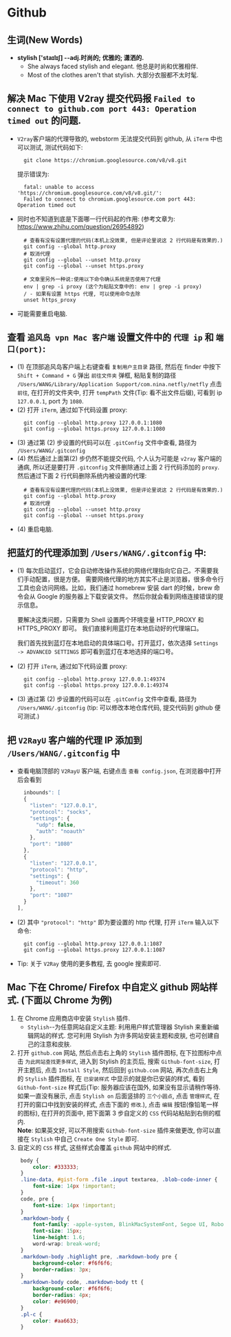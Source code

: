 # Github



## 生词(New Words)
- **stylish ['staɪlɪʃ] --adj.时尚的; 优雅的; 潇洒的.**
    + She always faced stylish and elegant. 他总是时尚和优雅相伴.
    + Most of the clothes aren't that stylish. 大部分衣服都不太时髦.








## 解决 Mac 下使用 V2ray 提交代码报 `Failed to connect to github.com port 443: Operation timed out` 的问题.
- `V2ray`客户端的代理导致的, webstorm 无法提交代码到 github, 从 `iTerm` 中也可以测试, 测试代码如下:
  ```shell
    git clone https://chromium.googlesource.com/v8/v8.git
  ```
  提示错误为: 
  ```base
    fatal: unable to access 'https://chromium.googlesource.com/v8/v8.git/':
    Failed to connect to chromium.googlesource.com port 443: Operation timed out
  ```
- 同时也不知道到底是下面哪一行代码起的作用: 
  (参考文章为: https://www.zhihu.com/question/26954892)
  ```shell
    # 查看有没有设置代理的代码(本机上没效果, 但是评论里说这 2 行代码是有效果的.)
    git config --global http.proxy
    # 取消代理
    git config --global --unset http.proxy
    git config --global --unset https.proxy
  
    # 文章里另外一种说:使用以下命令确认系统是否使用了代理
    env | grep -i proxy (这个为粘贴文章中的: env | grep -i proxy)
    / - 如果有设置 https 代理, 可以使用命令去除
    unset https_proxy
  ```
- 可能需要重启电脑.  



## 查看 `追风岛 vpn Mac 客户端` 设置文件中的 `代理 ip` 和 `端口(port)`:
- (1) 在顶部追风岛客户端上右键查看 `复制用户主目录` 路径, 然后在 finder 中按下
  `Shift + Command + G` 弹出 `前往文件夹` 弹框, 粘贴复制的路径
  `/Users/WANG/Library/Application Support/com.nina.netfly/netfly` 点击 `前往`,
  在打开的文件夹中, 打开 `tempPath` 文件(Tip: 看不出文件后缀), 可看到 ip 
  `127.0.0.1`, port 为 `1080`.
- (2) 打开 `iTerm`, 通过如下代码设置 proxy:
  ```shell
    git config --global http.proxy 127.0.0.1:1080
    git config --global https.proxy 127.0.0.1:1080
  ```
- (3) 通过第 (2) 步设置的代码可以在 `.gitConfig` 文件中查看, 路径为
  `/Users/WANG/.gitconfig` 
- (4) 然后通过上面第(2) 步仍然不能提交代码, 个人认为可能是 `v2ray` 客户端的通病, 
  所以还是要打开 `.gitconfig` 文件删除通过上面 2 行代码添加的 `proxy`.
  然后通过下面 2 行代码删除系统内被设置的代理:
  ```shell
    # 查看有没有设置代理的代码(本机上没效果, 但是评论里说这 2 行代码是有效果的.)
    git config --global http.proxy
    # 取消代理
    git config --global --unset http.proxy
    git config --global --unset https.proxy
  ```
- (4) 重启电脑.



## 把蓝灯的代理添加到 `/Users/WANG/.gitconfig` 中:
- (1) 每次启动蓝灯，它会自动修改操作系统的网络代理指向它自己。不需要我们手动配置，很是方便。
  需要网络代理的地方其实不止是浏览器，很多命令行工具也会访问网络。比如，我们通过
  homebrew 安装 dart 的时候，brew 命令会从 Google 的服务器上下载安装文件。
  然后你就会看到网络连接错误的提示信息。

  要解决这类问题，只需要为 Shell 设置两个环境变量 HTTP_PROXY 和 HTTPS_PROXY 即可。
  我们直接利用蓝灯在本地启动好的代理端口。

  我们首先找到蓝灯在本地启动的具体端口号。打开蓝灯，依次选择 
  `Settings -> ADVANCED SETTINGS` 即可看到蓝灯在本地选择的端口号。
- (2) 打开 `iTerm`, 通过如下代码设置 proxy:
  ```base
    git config --global http.proxy 127.0.0.1:49374
    git config --global https.proxy 127.0.0.1:49374
  ```
- (3) 通过第 (2) 步设置的代码可以在 `.gitConfig` 文件中查看, 路径为
  `/Users/WANG/.gitconfig` (tip: 可以修改本地仓库代码, 提交代码到 github 便可测试.)



##  把 `V2RayU` 客户端的代理 IP 添加到 `/Users/WANG/.gitconfig` 中
- 查看电脑顶部的 `V2RayU` 客户端, 右键点击 `查看 config.json`, 在浏览器中打开后会看到
  ```js
    inbounds": [
    {
      "listen": "127.0.0.1",
      "protocol": "socks",
      "settings": {
        "udp": false,
        "auth": "noauth"
      },
      "port": "1080"
    },
    {
      "listen": "127.0.0.1",
      "protocol": "http",
      "settings": {
        "timeout": 360
      },
      "port": "1087"
    }
  ],
  ```
- (2) 其中 `"protocol": "http"` 即为要设置的 http 代理, 打开 `iTerm` 输入以下命令:
  ```base
    git config --global http.proxy 127.0.0.1:1087
    git config --global https.proxy 127.0.0.1:1087
  ```
- Tip: 关于 `V2Ray` 使用的更多教程, 去 google 搜索即可.



## Mac 下在 Chrome/ Firefox 中自定义 github 网站样式. (下面以 Chrome 为例)
1. 在 Chrome 应用商店中安装 `Stylish` 插件.
    + `Stylish`--为任意网站自定义主题: 利用用户样式管理器 Stylish
      来重新编辑网站的样式. 您可利用 Stylish 为许多网站安装主题和皮肤,
      也可创建自己的注意和皮肤.
2. 打开 `github.com` 网站, 然后点击右上角的 `Stylish` 插件图标,
   在下拉图标中点击 `为此网站查找更多样式`, 进入到 Stylish 的主页后, 
   搜索 `Github-font-size`, 打开主题后, 点击 `Install Style`,
   然后回到 `github.com` 网站, 再次点击右上角的 `Stylish` 插件图标,
   在 `已安装样式` 中显示的就是你已安装的样式,  看到 `Github-font-size`
   样式后(Tip: 服务器应该在国外, 如果没有显示请稍作等待. 如果一直没有展示, 点击
   `Stylish on` 后面竖排的 `三个小圆点`, 点击 `管理样式`,
   在打开的窗口中找到安装的样式, 点击下面的 `修改`.), 点击 `编辑`
   按钮(像铅笔一样的图标), 在打开的页面中, 把下面第 3 步自定义的 `CSS`
   代码站粘贴到右侧的框内. <br/>
   **Note**: 如果英文好, 可以不用搜索 `Github-font-size` 插件来做更改,
   你可以直接在 `Stylish` 中自己 `Create One Style` 即可.
3. 自定义的 `CSS` 样式, 这些样式会覆盖 `github` 网站中的样式.
   ```css
    body {
        color: #333333;
    }
    .line-data, #gist-form .file .input textarea, .blob-code-inner {
        font-size: 14px !important;
    }
    code, pre {
        font-size: 14px !important;
    }
    .markdown-body {
        font-family: -apple-system, BlinkMacSystemFont, Segoe UI, Roboto, Oxygen, Ubuntu, Cantarell, Fira Sans, Droid Sans, Helvetica Neue, sans-serif;
        font-size: 15px;
        line-height: 1.6;
        word-wrap: break-word;
    }
    .markdown-body .highlight pre, .markdown-body pre {
        background-color: #f6f6f6;
        border-radius: 3px;
    }
    .markdown-body code, .markdown-body tt {
        background-color: #f6f6f6;
        border-radius: 4px;
        color: #e96900;
    }
    .pl-c {
        color: #aa6633;
    }
   ```
